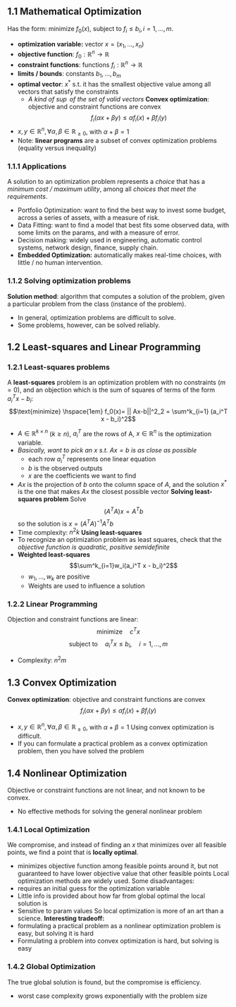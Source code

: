 ## 1.1 Mathematical Optimization
Has the form: minimize $f_0(x)$, subject to $f_i ≤ b_i, i = 1, \dots, m$.
- **optimization variable:** vector $x = (x_1, \dots, x_n)$
-  **objective function**: $f_0 : \mathbb{R}^n \rightarrow \mathbb{R}$ 
- **constraint functions**: functions $f_i: \mathbb{R}^n \rightarrow \mathbb{R}$
- **limits / bounds**: constants $b_1, \dots, b_m$
- **optimal vector**: $x^*$ s.t. it has the smallest objective value among all vectors that satisfy the constraints
	- *A kind of $\sup$ of the set of valid vectors*
**Convex optimization**: objective and constraint functions are convex $$f_i(\alpha x + \beta y) \leq \alpha f_i(x) + \beta f_i (y)$$
- $x, y \in \mathbb{R}^n, \forall \alpha, \beta \in \mathbb{R}_{\geq 0}$, with $\alpha + \beta = 1$ 
- Note: **linear programs** are a subset of convex optimization problems (equality versus inequality)
### 1.1.1 Applications
A solution to an optimization problem represents a *choice* that has a *minimum cost / maximum utility*, among all *choices that meet the requirements*.
- Portfolio Optimization: want to find the best way to invest some budget, across a series of assets, with a measure of risk. 
- Data Fitting: want to find a model that best fits some observed data, with some limits on the params, and with a measure of error.
- Decision making: widely used in engineering, automatic control systems, network design, finance, supply chain. 
- **Embedded Optimization:** automatically makes real-time choices, with little / no human intervention.
### 1.1.2 Solving optimization problems
**Solution method**: algorithm that computes a solution of the problem, given a particular problem from the class (instance of the problem).
- In general, optimization problems are difficult to solve. 
- Some problems, however, can be solved reliably. 
## 1.2 Least-squares and Linear Programming
### 1.2.1 Least-squares problems
A **least-squares** problem is an optimization problem with no constraints ($m= 0$), and an objection which is the sum of squares of terms of the form $a_i^T x - b_i$:
$$\text{minimize} \hspace{1em} f_0(x)= || Ax-b||^2_2 = \sum^k_{i=1} (a_i^T x - b_i)^2$$
- $A \in \mathbb{R}^{k \times n}$ $(k \geq n)$, $a_i^T$ are the rows of A, $x \in \mathbb{R}^n$ is the optimization variable.
- *Basically, want to pick an $x$ s.t. $Ax = b$ is as close as possible*
	- each row $a_i^T$ represents one linear equation
	- $b$ is the observed outputs
	- $x$ are the coefficients we want to find
- $Ax$ is the projection of $b$ onto the column space of $A$, and the solution $x^*$ is the one that makes $Ax$ the closest possible vector
**Solving least-squares problem**
Solve
$$(A^TA)x = A^T b$$
so the solution is $x = (A^TA)^{-1}A^Tb$
- Time complexity: $n^2 k$
**Using least-squares**
- To recognize an optimization problem as least squares, check that the *objective function is quadratic, positive semidefinite*
- **Weighted least-squares**
$$\sum^k_{i=1}w_i(a_i^T x - b_i)^2$$
	- $w_1, \dots, w_k$ are positive
	- Weights are used to influence a solution
### 1.2.2 Linear Programming
Objection and constraint functions are linear:
$$\text{minimize} \hspace{1em} c^Tx$$
$$\text{subject to} \hspace{1em} a_i^T x \leq b_i, \hspace{1em} i = 1,\dots, m $$
- Complexity: $n^2 m$
## 1.3 Convex Optimization
**Convex optimization**: objective and constraint functions are convex $$f_i(\alpha x + \beta y) \leq \alpha f_i(x) + \beta f_i (y)$$
- $x, y \in \mathbb{R}^n, \forall \alpha, \beta \in \mathbb{R}_{\geq 0}$, with $\alpha + \beta = 1$ 
Using convex optimization is difficult.
- If you can formulate a practical problem as a convex optimization problem, then you have solved the problem
## 1.4 Nonlinear Optimization
Objective or constraint functions are not linear, and not known to be convex. 
- No effective methods for solving the general nonlinear problem
### 1.4.1 Local Optimization
We compromise, and instead of finding an $x$ that minimizes over all feasible points, we find a point that is **locally optimal**. 
- minimizes objective function among feasible points around it, but not guaranteed to have lower objective value that other feasible points
Local optimization methods are widely used. 
Some disadvantages:
- requires an initial guess for the optimization variable
- Little info is provided about how far from global optimal the local solution is
- Sensitive to param values
So local optimization is more of an art than a science. 
**Interesting tradeoff:**
- formulating a practical problem as a nonlinear optimization problem is easy, but solving it is hard
- Formulating a problem into convex optimization is hard, but solving is easy
### 1.4.2 Global Optimization
The true global solution is found, but the compromise is efficiency.
- worst case complexity grows exponentially with the problem size


